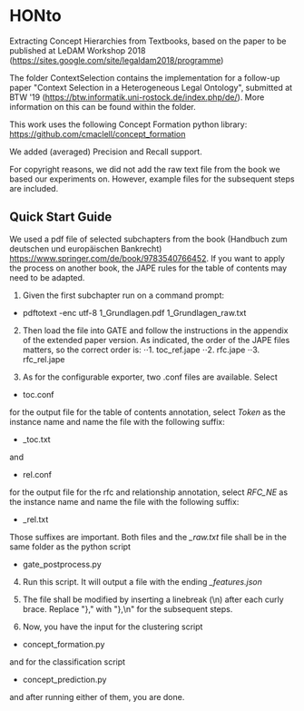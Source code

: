 # HONto
Extracting Concept Hierarchies from Textbooks, based on the paper to be published at LeDAM Workshop 2018 (https://sites.google.com/site/legaldam2018/programme)

The folder ContextSelection contains the implementation for a follow-up paper "Context Selection in a Heterogeneous Legal Ontology", submitted at BTW '19 (https://btw.informatik.uni-rostock.de/index.php/de/). More information on this can be found within the folder.

This work uses the following Concept Formation python library: https://github.com/cmaclell/concept_formation

We added (averaged) Precision and Recall support.

For copyright reasons, we did not add the raw text file from the book we based our experiments on. However, example files for the subsequent steps are included.

## Quick Start Guide

We used a pdf file of selected subchapters from the book (Handbuch zum deutschen und europäischen Bankrecht) https://www.springer.com/de/book/9783540766452. If you want to apply the process on another book, the JAPE rules for the table of contents may need to be adapted.

1. Given the first subchapter run on a command prompt:
* pdftotext -enc utf-8 1_Grundlagen.pdf 1_Grundlagen_raw.txt

2. Then load the file into GATE and follow the instructions in the appendix of the extended paper version. As indicated, the order of the JAPE files matters, so the correct order is:
⋅⋅1. toc_ref.jape
⋅⋅2. rfc.jape
⋅⋅3. rfc_rel.jape

3. As for the configurable exporter, two .conf files are available.
Select 
* toc.conf 

for the output file for the table of contents annotation, select *Token* as the instance name and name the file with the following suffix:
* _toc.txt

and 
* rel.conf

for the output file for the rfc and relationship annotation, select *RFC_NE* as the instance name and name the file with the following suffix:
* _rel.txt

Those suffixes are important. Both files and the *\_raw.txt* file shall be in the same folder as the python script 
* gate_postprocess.py

4. Run this script. It will output a file with the ending *\_features.json*

5. The file shall be modified by inserting a linebreak (\n) after each curly brace. Replace "}," with "},\n" for the subsequent steps.

6. Now, you have the input for the clustering script 
* concept_formation.py

and for the classification script
* concept_prediction.py

and after running either of them, you are done.

